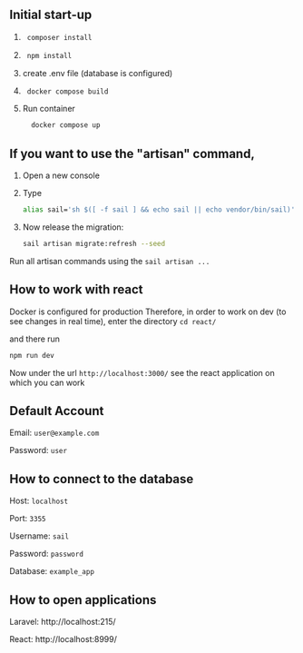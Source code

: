 ## Initial start-up
1. ```bash
    composer install
   ```
2. ```bash
    npm install
   ```
3. create .env file (database is configured)
4. ```bash
    docker compose build
   ```
5. Run container
      ```bash
        docker compose up
     ```   

## If you want to use the "artisan" command,
1. Open a new console
2. Type
   ```bash
   alias sail='sh $([ -f sail ] && echo sail || echo vendor/bin/sail)'
    ```
   
3. Now release the migration:
    ```bash
    sail artisan migrate:refresh --seed
    ```

Run all artisan commands using the
`sail artisan ...`

## How to work with react
Docker is configured for production
Therefore, in order to work on dev (to see changes in real time), enter the directory `cd react/`


and there run 
```bash
npm run dev
```

Now under the url `http://localhost:3000/` see the react application on which you can work

## Default Account
Email: `user@example.com`

Password: `user`

## How to connect to the database
Host: `localhost`

Port: `3355`

Username: `sail`

Password: `password`

Database: `example_app`

## How to open applications

Laravel: http://localhost:215/

React: http://localhost:8999/
